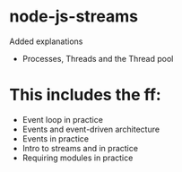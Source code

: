 # node-js-streams
Added explanations
 - Processes, Threads and the Thread pool
 
# This includes the ff:
 - Event loop in practice
 - Events and event-driven architecture
 - Events in practice
 - Intro to streams and in practice
 - Requiring modules in practice
 
 
